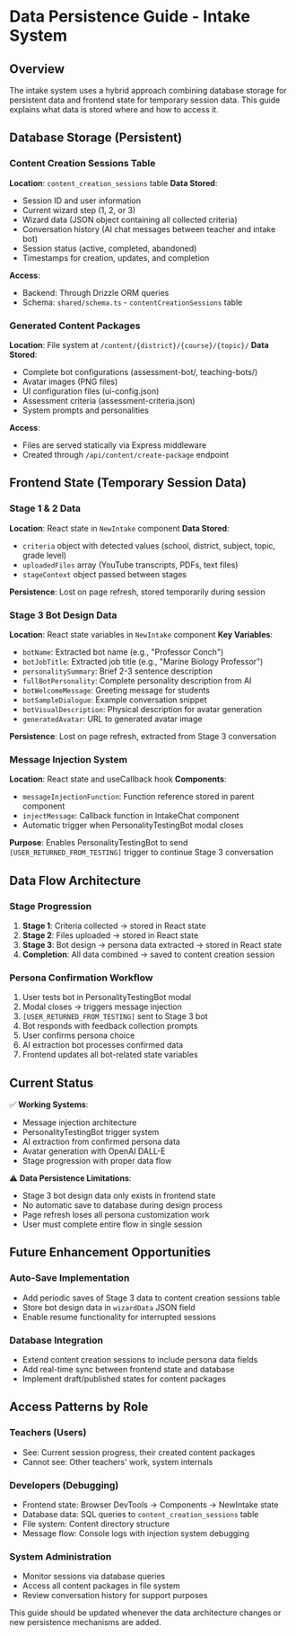 # Data Persistence Guide - Intake System

## Overview

The intake system uses a hybrid approach combining database storage for persistent data and frontend state for temporary session data. This guide explains what data is stored where and how to access it.

## Database Storage (Persistent)

### Content Creation Sessions Table
**Location**: `content_creation_sessions` table
**Data Stored**:
- Session ID and user information
- Current wizard step (1, 2, or 3)
- Wizard data (JSON object containing all collected criteria)
- Conversation history (AI chat messages between teacher and intake bot)
- Session status (active, completed, abandoned)
- Timestamps for creation, updates, and completion

**Access**: 
- Backend: Through Drizzle ORM queries
- Schema: `shared/schema.ts` - `contentCreationSessions` table

### Generated Content Packages
**Location**: File system at `/content/{district}/{course}/{topic}/`
**Data Stored**:
- Complete bot configurations (assessment-bot/, teaching-bots/)
- Avatar images (PNG files)
- UI configuration files (ui-config.json)
- Assessment criteria (assessment-criteria.json)
- System prompts and personalities

**Access**:
- Files are served statically via Express middleware
- Created through `/api/content/create-package` endpoint

## Frontend State (Temporary Session Data)

### Stage 1 & 2 Data
**Location**: React state in `NewIntake` component
**Data Stored**:
- `criteria` object with detected values (school, district, subject, topic, grade level)
- `uploadedFiles` array (YouTube transcripts, PDFs, text files)
- `stageContext` object passed between stages

**Persistence**: Lost on page refresh, stored temporarily during session

### Stage 3 Bot Design Data
**Location**: React state variables in `NewIntake` component
**Key Variables**:
- `botName`: Extracted bot name (e.g., "Professor Conch")
- `botJobTitle`: Extracted job title (e.g., "Marine Biology Professor")
- `personalitySummary`: Brief 2-3 sentence description
- `fullBotPersonality`: Complete personality description from AI
- `botWelcomeMessage`: Greeting message for students
- `botSampleDialogue`: Example conversation snippet
- `botVisualDescription`: Physical description for avatar generation
- `generatedAvatar`: URL to generated avatar image

**Persistence**: Lost on page refresh, extracted from Stage 3 conversation

### Message Injection System
**Location**: React state and useCallback hook
**Components**:
- `messageInjectionFunction`: Function reference stored in parent component
- `injectMessage`: Callback function in IntakeChat component
- Automatic trigger when PersonalityTestingBot modal closes

**Purpose**: Enables PersonalityTestingBot to send `[USER_RETURNED_FROM_TESTING]` trigger to continue Stage 3 conversation

## Data Flow Architecture

### Stage Progression
1. **Stage 1**: Criteria collected → stored in React state
2. **Stage 2**: Files uploaded → stored in React state
3. **Stage 3**: Bot design → persona data extracted → stored in React state
4. **Completion**: All data combined → saved to content creation session

### Persona Confirmation Workflow
1. User tests bot in PersonalityTestingBot modal
2. Modal closes → triggers message injection
3. `[USER_RETURNED_FROM_TESTING]` sent to Stage 3 bot
4. Bot responds with feedback collection prompts
5. User confirms persona choice
6. AI extraction bot processes confirmed data
7. Frontend updates all bot-related state variables

## Current Status

✅ **Working Systems**:
- Message injection architecture
- PersonalityTestingBot trigger system
- AI extraction from confirmed persona data
- Avatar generation with OpenAI DALL-E
- Stage progression with proper data flow

⚠️ **Data Persistence Limitations**:
- Stage 3 bot design data only exists in frontend state
- No automatic save to database during design process
- Page refresh loses all persona customization work
- User must complete entire flow in single session

## Future Enhancement Opportunities

### Auto-Save Implementation
- Add periodic saves of Stage 3 data to content creation sessions table
- Store bot design data in `wizardData` JSON field
- Enable resume functionality for interrupted sessions

### Database Integration
- Extend content creation sessions to include persona data fields
- Add real-time sync between frontend state and database
- Implement draft/published states for content packages

## Access Patterns by Role

### Teachers (Users)
- See: Current session progress, their created content packages
- Cannot see: Other teachers' work, system internals

### Developers (Debugging)
- Frontend state: Browser DevTools → Components → NewIntake state
- Database data: SQL queries to `content_creation_sessions` table
- File system: Content directory structure
- Message flow: Console logs with injection system debugging

### System Administration
- Monitor sessions via database queries
- Access all content packages in file system
- Review conversation history for support purposes

This guide should be updated whenever the data architecture changes or new persistence mechanisms are added.